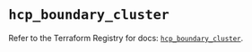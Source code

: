 # `hcp_boundary_cluster`

Refer to the Terraform Registry for docs: [`hcp_boundary_cluster`](https://registry.terraform.io/providers/hashicorp/hcp/0.87.1/docs/resources/boundary_cluster).

